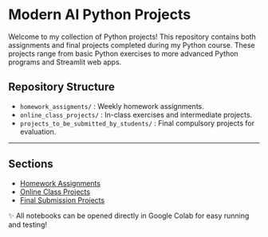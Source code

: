 # Modern AI Python Projects

Welcome to my collection of Python projects! This repository contains both assignments and final projects completed during my Python course. These projects range from basic Python exercises to more advanced Python programs and Streamlit web apps.

## Repository Structure

- `homework_assigments/` : Weekly homework assignments.
- `online_class_projects/` : In-class exercises and intermediate projects.
- `projects_to_be_submitted_by_students/` : Final compulsory projects for evaluation.

---

## Sections

- [Homework Assignments](/homework-assigments)
- [Online Class Projects](/online-class-assigments)
- [Final Submission Projects](/submission-projects)

✨ All notebooks can be opened directly in Google Colab for easy running and testing!